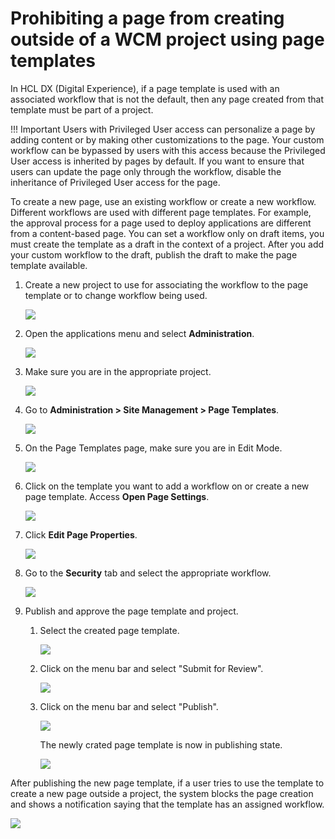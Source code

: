 #  Prohibiting a page from creating outside of a WCM project using page templates


In HCL DX (Digital Experience), if a page template is used with an associated workflow that is not the default, then any page created from that template must be part of a project.


!!! Important
    Users with Privileged User access can personalize a page by adding content or by making other customizations to the page. Your custom workflow can be bypassed by users with this access because the Privileged User access is inherited by pages by default. If you want to ensure that users can update the page only through the workflow, disable the inheritance of Privileged User access for the page.


To create a new page, use an existing workflow or create a new workflow. Different workflows are used with different page templates. For example, the approval process for a page used to deploy applications are different from a content-based page.
You can set a workflow only on draft items, you must create the template as a draft in the context of a project. After you add your custom workflow to the draft, publish the draft to make the page template available.

1. Create a new project to use for associating the workflow to the page template or to change workflow being used.

    ![](../../../../../images/Workflow_new_project.png)

2. Open the applications menu and select **Administration**.

    ![](../../../../../images/Workflow_Administration.png)

3. Make sure you are in the appropriate project.

    ![](../../../../../images/Workflow_Select_project.png)

4. Go to **Administration > Site Management > Page Templates**.

    ![](../../../../../images/Workflow_Page_template.png)

5. On the Page Templates page, make sure you are in Edit Mode.

    ![](../../../../../images/Workflow_edit_mode.png)

6. Click on the template you want to add a workflow on or create a new page template. Access **Open Page Settings**.

    ![](../../../../../images/Workflow_page_setting.png)

7. Click **Edit Page Properties**.

    ![](../../../../../images/Workflow_page_properties.png)

8. Go to the **Security** tab and select the appropriate workflow.

    ![](../../../../../images/Workflow_Security.png)

9. Publish and approve the page template and project.

    1. Select the created page template.

        ![](../../../../../images/Workflow_publish1.png)

    2. Click on the menu bar and select "Submit for Review".

        ![](../../../../../images/Workflow_publish2.png)

    3. Click on the menu bar and select "Publish".
        
        ![](../../../../../images/Workflow_publish3.png)

        The newly crated page template is now in publishing state.

        ![](../../../../../images/Workflow_publish4.png)
    
After publishing the new page template, if a user tries to use the template to create a new page outside a project, the system blocks the page creation and shows a notification saying that the template has an assigned workflow.

![](../../../../../images/Workflow_Output.png)